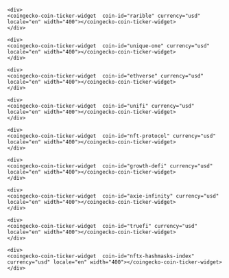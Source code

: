 <html>
<head>
<style>

.flex-container {
  display: flex;
  background-color: Black;
}
.flex-container > div {
  margin: 18px;
  padding: 5px;
}

</style>
</head>

<body>


<!-- TradingView Widget BEGIN -->
<div class="tradingview-widget-container">
  <div class="tradingview-widget-container__widget"></div>
  <script type="text/javascript" src="https://s3.tradingview.com/external-embedding/embed-widget-ticker-tape.js" async>
  {
  "symbols": [
    {
      "description": "DJIA",
      "proName": "AMEX:DIA"
    },
    {
      "description": "S&P 500",
      "proName": "AMEX:SPY"
    },
    {
      "description": "NASDAQ",
      "proName": "NASDAQ:NDAQ"
    },
    {
      "description": "SILVER",
      "proName": "TVC:SILVER"
    },
    {
      "description": "GOLD",
      "proName": "TVC:GOLD"
    },
    {
      "description": "OIL",
      "proName": "TVC:USOIL"
    },
    {
      "description": "TESLA",
      "proName": "NASDAQ:TSLA"
    },
    {
      "description": "DOLLAR INDEX",
      "proName": "INDEX:DXY"
    },
    {
      "description": "UVXY (VIX)",
      "proName": "AMEX:UVXY"
    }
  ],
  "colorTheme": "dark",
  "isTransparent": false,
  "displayMode": "adaptive",
  "locale": "en"
}
  </script>
</div>
<!-- TradingView Widget END -->




<script src="https://widgets.coingecko.com/coingecko-coin-price-marquee-widget.js"></script>

<coingecko-coin-price-marquee-widget  coin-ids="bitcoin,ethereum,cardano,polkadot,litecoin,chainlink,uniswap,dogecoin,cosmos,aave,monero,iota,havven,the-graph" currency="usd" background-color="#d6d6d6" locale="en"></coingecko-coin-price-marquee-widget>

<script src="https://widgets.coingecko.com/coingecko-coin-ticker-widget.js"></script>




<div class="flex-container">
	<div>
	<coingecko-coin-ticker-widget  coin-id="ethart" currency="usd" locale="en" width="300"></coingecko-coin-ticker-widget>
	</div>
</div>

<div class="flex-container">
	<div>
	<coingecko-coin-ticker-widget  coin-id="nftx" currency="usd" locale="en" width="300"></coingecko-coin-ticker-widget>
	</div>
</div>

<div class="flex-container">
	<div>
	<coingecko-coin-ticker-widget  coin-id="polyient-games-governance-token" currency="usd" locale="en" width="300"></coingecko-coin-ticker-widget>
	</div>
</div>

<div class="flex-container">
	<div>
	<coingecko-coin-ticker-widget  coin-id="crowns" currency="usd" locale="en" width="300"></coingecko-coin-ticker-widget>
	</div>
</div>




<div class="flex-container">
	<div>
	<coingecko-coin-ticker-widget  coin-id="nftlootbox" currency="usd" locale="en" width="400"></coingecko-coin-ticker-widget>
	</div>

	<div>
	<coingecko-coin-ticker-widget  coin-id="rarible" currency="usd" locale="en" width="400"></coingecko-coin-ticker-widget>
	</div>

	<div>
	<coingecko-coin-ticker-widget  coin-id="unique-one" currency="usd" locale="en" width="400"></coingecko-coin-ticker-widget>
	</div>

	<div>
	<coingecko-coin-ticker-widget  coin-id="ethverse" currency="usd" locale="en" width="400"></coingecko-coin-ticker-widget>
	</div>
</div>




<div class="flex-container">
	<div>
	<coingecko-coin-ticker-widget  coin-id="aavegotchi" currency="usd" locale="en" width="400"></coingecko-coin-ticker-widget>
	</div>

	<div>
	<coingecko-coin-ticker-widget  coin-id="unifi" currency="usd" locale="en" width="400"></coingecko-coin-ticker-widget>
	</div>

	<div>
	<coingecko-coin-ticker-widget  coin-id="nft-protocol" currency="usd" locale="en" width="400"></coingecko-coin-ticker-widget>
	</div>

	<div>
	<coingecko-coin-ticker-widget  coin-id="growth-defi" currency="usd" locale="en" width="400"></coingecko-coin-ticker-widget>
	</div>
</div>




<div class="flex-container">
	<div>
	<coingecko-coin-ticker-widget  coin-id="the-sandbox" currency="usd" locale="en" width="400"></coingecko-coin-ticker-widget>
	</div>

	<div>
	<coingecko-coin-ticker-widget  coin-id="axie-infinity" currency="usd" locale="en" width="400"></coingecko-coin-ticker-widget>
	</div>

	<div>
	<coingecko-coin-ticker-widget  coin-id="truefi" currency="usd" locale="en" width="400"></coingecko-coin-ticker-widget>
	</div>

	<div>
	<coingecko-coin-ticker-widget  coin-id="nftx-hashmasks-index" currency="usd" locale="en" width="400"></coingecko-coin-ticker-widget>
	</div>
</div>




<div class="flex-container">
<div>
<a class="twitter-timeline" data-width="920" data-height="460" data-dnt="true" data-theme="dark" href="https://twitter.com/CoinbasePro?ref_src=twsrc%5Etfw"></a> <script async src="https://platform.twitter.com/widgets.js" charset="utf-8"></script>
</div>

<div>
<a class="twitter-timeline" data-width="920" data-height="460" data-dnt="true" data-theme="dark" href="https://twitter.com/coinbase?ref_src=twsrc%5Etfw"></a> <script async src="https://platform.twitter.com/widgets.js" charset="utf-8"></script>
</div>
<!-- <embed type="text/html" src="https://coinstats.app/p/KsaV2P" width="1891" height="1080"> -->




</body>
</html>
